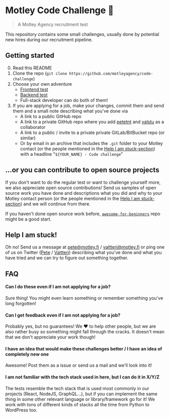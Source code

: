 # Motley Code Challenge :rocket:

> A Motley Agency recruitment test

This repository contains some small challenges, usually done by potential new hires during our
recruitment pipeline.

## Getting started

0. Read this README
1. Clone the repo (`git clone https://github.com/motleyagency/code-challenge`)
2. Choose your own adventure
    - [Frontend test](./packages/frontend)
    - [Backend test](./packages/backend)
    - Full-stack developer can do both of them!
3. If you are applying for a job, make your changes, commit them and send them and a small note describing what
  you've done via
    - A link to a public GitHub repo
    - A link to a private GitHub repo where you add [petetnt](https://github.com/petetnt) and [valstu](https://github.com/valstu) as a collaborator
    - A link to a public / invite to a private private GitLab/BitBucket repo (or similar)
    - Or by email in an archive that includes the `.git` folder
    to your Motley contact (or the people mentioned in the [Help I am stuck-section](#help-i-am-stuck)) with a headline "`${YOUR_NAME} - Code challenge`"

## ...or you can contribute to open source projects

If you don't want to do the regular test or want to challenge yourself more, we also appreciate
open source contributions! Send us samples of open source work you have done and descriptions what
you did and why to your Motley contact person (or the people mentioned in the [Help I am stuck-section](#help-i-am-stuck)) and we will continue from there.

If you haven't done open source work before, [`awesome-for-beginners`](https://github.com/MunGell/awesome-for-beginners) repo might be a good start.

## Help I am stuck!

Oh no! Send us a message at [pete@motley.fi](mailto:pete@motley.fi) / [valtteri@motley.fi](mailto:valtteri@motley.fi) or ping one of us on Twitter ([Pete](https://twitter.com/pete_tnt) / [Valtteri](https://twitter.com/valtterikaresto)) describing what you've done and what you have tried and we can try to figure out something together.

## FAQ

#### Can I do these even if I am not applying for a job?

Sure thing! You might even learn something or remember something you've long forgotten!

#### Can I get feedback even if I am not applying for a job?

Probably yes, but no guarantees! We :heart: to help other people, but we are also rather busy so something
might fall through the cracks. It doesn't mean that we don't appreciate your work though!

#### I have an idea that would make these challenges better / I have an idea of completely new one

Awesome! Post them as a issue or send us a mail and we'll look into it!

#### I am not familiar with the tech stack used in here, but I can do it in X/Y/Z

The tests resemble the tech stack that is used most commonly in our projects (React, NodeJS, GraphQL...), but
if you can implement the same thing in some other relevant language or library/framework go for it! We work
with tons of different kinds of stacks all the time from Python to WordPress too.
